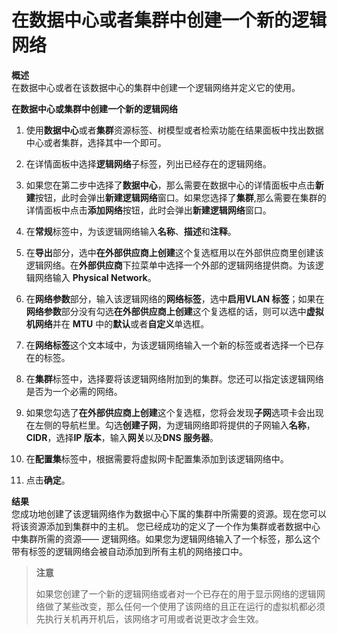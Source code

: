 # 在数据中心或者集群中创建一个新的逻辑网络

**概述**<br/>
在数据中心或者在该数据中心的集群中创建一个逻辑网络并定义它的使用。

**在数据中心或集群中创建一个新的逻辑网络**

1. 使用**数据中心**或者**集群**资源标签、树模型或者检索功能在结果面板中找出数据中心或者集群，选择其中一个即可。

2. 在详情面板中选择**逻辑网络**子标签，列出已经存在的逻辑网络。

3. 如果您在第二步中选择了**数据中心**，那么需要在数据中心的详情面板中点击**新建**按钮，此时会弹出**新建逻辑网络**窗口。如果您选择了**集群**,那么需要在集群的详情面板中点击**添加网络**按钮，此时会弹出**新建逻辑网络**窗口。

4. 在**常规**标签中，为该逻辑网络输入**名称**、**描述**和**注释**。

5. 在**导出**部分，选中**在外部供应商上创建**这个复选框用以在外部供应商里创建该逻辑网络。在**外部供应商**下拉菜单中选择一个外部的逻辑网络提供商。为该逻辑网络输入 **Physical Network**。

6. 在**网络参数**部分，输入该逻辑网络的**网络标签**，选中**启用VLAN 标签**；如果在**网络参数**部分没有勾选**在外部供应商上创建**这个复选框的话，则可以选中**虚拟机网络**并在 **MTU** 中的**默认**或者**自定义**单选框。

7. 在**网络标签**这个文本域中，为该逻辑网络输入一个新的标签或者选择一个已存在的标签。

8. 在**集群**标签中，选择要将该逻辑网络附加到的集群。您还可以指定该逻辑网络是否为一个必需的网络。

9. 如果您勾选了**在外部供应商上创建**这个复选框，您将会发现**子网**选项卡会出现在左侧的导航栏里。勾选**创建子网**，为逻辑网络即将提供的子网输入**名称**，**CIDR**，选择**IP 版本**，输入**网关**以及**DNS 服务器**。

10. 在**配置集**标签中，根据需要将虚拟网卡配置集添加到该逻辑网络中。

11. 点击**确定**。

**结果**</br>
您成功地创建了该逻辑网络作为数据中心下属的集群中所需要的资源。现在您可以将该资源添加到集群中的主机。
您已经成功的定义了一个作为集群或者数据中心中集群所需的资源—— 逻辑网络。如果您为逻辑网络输入了一个标签，那么这个带有标签的逻辑网络会被自动添加到所有主机的网络接口中。

> **注意**
>
> 如果您创建了一个新的逻辑网络或者对一个已存在的用于显示网络的逻辑网络做了某些改变，那么任何一个使用了该网络的且正在运行的虚拟机都必须先执行关机再开机后，该网络才可用或者说更改才会生效。
